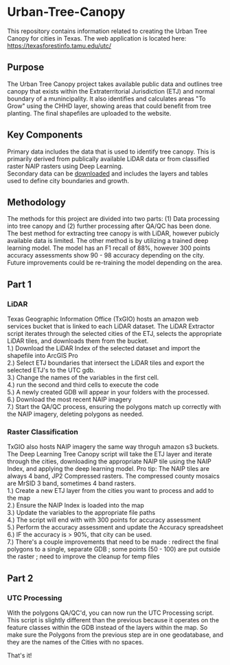 # Urban-Tree-Canopy
This repository contains information related to creating the Urban Tree Canopy for cities in Texas. The web application is located here: https://texasforestinfo.tamu.edu/utc/ <br>

## Purpose
The Urban Tree Canopy project takes available public data and outlines tree canopy that exists within the Extraterritorial Jurisdiction (ETJ) and normal boundary of a munincipality. It also identifies and calculates areas "To Grow" using the CHHD layer, showing areas that could benefit from tree planting. The final shapefiles are uploaded to the website. 

## Key Components
Primary data includes the data that is used to identify tree canopy. This is primarily derived from publically available LiDAR data or from classified raster NAIP rasters using Deep Learning. <br>
Secondary data can be [downloaded](https://texasforestservice.sharepoint.com/sites/Share-ForestAnalytics/Documents/Forms/AllItems.aspx?viewpath=%2Fsites%2FShare%2DForestAnalytics%2FDocuments%2FForms%2FAllItems%2Easpx&id=%2Fsites%2FShare%2DForestAnalytics%2FDocuments%2FGeospatial%20Systems%2FJGorman%2FUrban%20Tree%20Canopy%20%28UTC%29&viewid=ce165790%2D6a2b%2D4d01%2Dae26%2Dde16078cd176) and includes the layers and tables used to define city boundaries and growth. <br>

## Methodology
The methods for this project are divided into two parts: (1) Data processing into tree canopy and  (2) further processing after QA/QC has been done. The best method for extracting tree canopy is with LiDAR, however pubicly available data is limited. The other method is by utilizing a trained deep learning model. The model has an F1 recall of 88%, however 300 points accuracy assessments show 90 - 98 accuracy depending on the city. Future improvements could be re-training the model depending on the area. 
## Part 1
### LiDAR
Texas Geographic Information Office (TxGIO) hosts an amazon web services bucket that is linked to each LiDAR dataset. The LiDAR Extractor script iterates through the selected cities of the ETJ, selects the appropriate LiDAR tiles, and downloads them from the bucket. <br>
1.) Download the LiDAR Index of the selected dataset and import the shapefile into ArcGIS Pro<br>
2.) Select ETJ boundaries that intersect the LiDAR tiles and export the selected ETJ's to the UTC gdb. <br>
3.) Change the names of the variables in the first cell. <br>
4.) run the second and third cells to execute the code<br>
5.) A newly created GDB will appear in your folders with the processed.<br>
6.) Download the most recent NAIP imagery <br>
7.) Start the QA/QC process, ensuring the polygons match up correctly with the NAIP imagery, deleting polygons as needed.<br>

### Raster Classification 
TxGIO also hosts NAIP imagery the same way throguh amazon s3 buckets. The Deep Learning Tree Canopy script will take the ETJ layer and iterate through the cities, downloading the appropriate NAIP tile using the NAIP Index, and applying the deep learning model. Pro tip: The NAIP tiles are always 4 band, JP2 Compressed rasters. The compressed county mosaics are MrSID 3 band, sometimes 4 band rasters. <br>
1.) Create a new ETJ layer from the cities you want to process and add to the map <br>
2.) Ensure the NAIP Index is loaded into the map<br>
3.) Update the variables to the appropriate file paths<br>
4.) The script will end with with 300 points for accuracy assessment<br>
5.) Perform the accuracy assessment and update the Accuracy spreadsheet<br>
6.) IF the accuracy is > 90%, that city can be used. <br>
7.) There's a couple improvements that need to be made : redirect the final polygons to a single, separate GDB ; some points (50 - 100) are put outside the raster ; need to improve the cleanup for temp files<br>

## Part 2
### UTC Processing
With the polygons QA/QC'd, you can now run the UTC Processing script. This script is slightly different than the previous because it operates on the feature classes within the GDB instead of the layers within the map. So make sure the Polygons from the previous step are in one geodatabase, and they are the names of the Cities with no spaces. 

That's it! 


